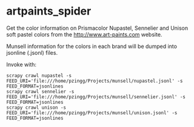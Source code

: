 # artpaints_spider

Get the color information on Prismacolor Nupastel, Sennelier and Unison
soft pastel colors from the http://www.art-paints.com website.

Munsell information for the colors in each brand will be dumped into
jsonline (.jsonl) files.

Invoke with:

```
scrapy crawl nupastel -s FEED_URI='file:///home/pzingg/Projects/munsell/nupastel.jsonl' -s FEED_FORMAT=jsonlines
scrapy crawl sennelier -s FEED_URI='file:///home/pzingg/Projects/munsell/sennelier.jsonl' -s FEED_FORMAT=jsonlines
scrapy crawl unison -s FEED_URI='file:///home/pzingg/Projects/munsell/unison.jsonl' -s FEED_FORMAT=jsonlines
```
